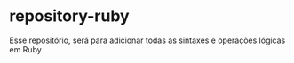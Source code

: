 # repository-ruby
Esse repositório, será para adicionar todas as sintaxes e operações lógicas em Ruby
